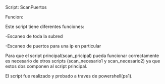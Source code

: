 Script: ScanPuertos

Funcion: 

Este script tiene diferentes funciones:

-Escaneo de toda la subred

-Escaneo de puertos para una ip en particular

Para que el script principal(scan_pricipal) pueda funcionar correctamente es necesario de 
otros scripts (scan_necesario1 y scan_necesario2) ya que estos dos componen al script principal.

El script fue realizado y probado a traves de powershell(ps1).

